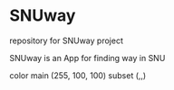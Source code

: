 # SNUway

repository for SNUway project

SNUway is an App for finding way in SNU

color
main    (255, 100, 100)
subset  (,,)
